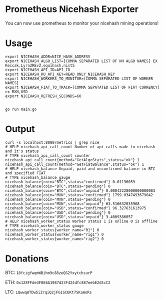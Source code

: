 Prometheus Nicehash Exporter
=============================

You can now use prometheus to monitor your nicehash mining operations!


Usage
=====
````
export NICEHASH_ADDR=NICE_HASH_ADDRESS
export NICEHASH_ALGO_LIST=[COMMA SEPARATED LIST OF NH ALGO NAMES] EX Keccak,Lyra2REv2,equihash,nist5
export NICEHASH_API_ID=API_ID
export NICEHASH_RO_API_KEY=READ_ONLY_NICEHASH_KEY
export NICEHASH_WORKERS_TO_MONITOR=[COMMA SEPARATED LIST OF WORKER NAMES]
export NICEHASH_FIAT_TO_TRACK=[COMMA SEPATATED LIST OF FIAT CURRENCY] ex MXN,USD
export NICEHASH_REFRESH_SECONDS=60


go run main.go

````

Output
======

````
curl -s localhost:8080/metrics | grep nice
# HELP nicehash_api_call_count Number of api calls made to nicehash and it's status
# TYPE nicehash_api_call_count counter
nicehash_api_call_count{method="GetAlgoStats",status="ok"} 1
nicehash_api_call_count{method="GetFiatBalance",status="ok"} 1
# HELP nicehash_balance Unpaid, paid and unconfirmed balance in BTC and specified FIAT
# TYPE nicehash_balance gauge
nicehash_balance{coin="BTC",status="confirmed"} 0.01196059
nicehash_balance{coin="BTC",status="pending"} 0
nicehash_balance{coin="BTC",status="unpaid"} 0.00042228000000000003
nicehash_balance{coin="MXN",status="confirmed"} 1799.0347493679042
nicehash_balance{coin="MXN",status="pending"} 0
nicehash_balance{coin="MXN",status="unpaid"} 63.516632035968
nicehash_balance{coin="USD",status="confirmed"} 96.327631613975
nicehash_balance{coin="USD",status="pending"} 0
nicehash_balance{coin="USD",status="unpaid"} 3.4009386057
# HELP nicehash_worker_status Worker status 1 is online 0 is offline
# TYPE nicehash_worker_status gauge
nicehash_worker_status{worker_name="R1"} 0
nicehash_worker_status{worker_name="rig1"} 0
nicehash_worker_status{worker_name="rig2"} 0
````

Donations
========

BTC: `18fcigYwqmWBihm9c88zeQG2YxytchsurP`

ETH: `0x128FFde4F0E6A1987d23F424dfc887eebE2d5cC2`

LTC: `LQwwqATDw5iZrqiQ2jFG1SCUKt7SKaAoRs`
